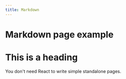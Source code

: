 ```yaml
---
title: Markdown
---
```


# Markdown page example

<h1>This is a heading</h1>

You don't need React to write simple standalone pages.
